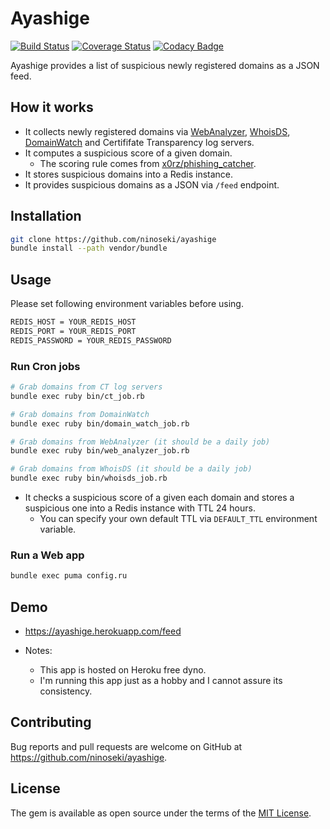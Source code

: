 # Ayashige

[![Build Status](https://travis-ci.org/ninoseki/ayashige.svg?branch=master)](https://travis-ci.org/ninoseki/ayashige)
[![Coverage Status](https://coveralls.io/repos/github/ninoseki/ayashige/badge.svg?branch=master)](https://coveralls.io/github/ninoseki/ayashige?branch=master)
[![Codacy Badge](https://api.codacy.com/project/badge/Grade/249304b2af7c4a69ae5233ee93188c48)](https://www.codacy.com/app/ninoseki/ayashige)

Ayashige provides a list of suspicious newly registered domains as a JSON feed.

## How it works

- It collects newly registered domains via [WebAnalyzer](https://wa-com.com/), [WhoisDS](https://whoisds.com/), [DomainWatch](https://domainwat.ch/) and Certififate Transparency log servers.
- It computes a suspicious score of a given domain.
  - The scoring rule comes from [x0rz/phishing_catcher](https://github.com/x0rz/phishing_catcher).
- It stores suspicious domains into a Redis instance.
- It provides suspicious domains as a JSON via `/feed` endpoint.

## Installation

```sh
git clone https://github.com/ninoseki/ayashige
bundle install --path vendor/bundle
```

## Usage

Please set following environment variables before using.

```sh
REDIS_HOST = YOUR_REDIS_HOST
REDIS_PORT = YOUR_REDIS_PORT
REDIS_PASSWORD = YOUR_REDIS_PASSWORD
```

### Run Cron jobs

```sh
# Grab domains from CT log servers
bundle exec ruby bin/ct_job.rb

# Grab domains from DomainWatch
bundle exec ruby bin/domain_watch_job.rb

# Grab domains from WebAnalyzer (it should be a daily job)
bundle exec ruby bin/web_analyzer_job.rb

# Grab domains from WhoisDS (it should be a daily job)
bundle exec ruby bin/whoisds_job.rb
```

- It checks a suspicious score of a given each domain and stores a suspicious one into a Redis instance with TTL 24 hours.
  - You can specify your own default TTL via `DEFAULT_TTL` environment variable.

### Run a Web app

```sh
bundle exec puma config.ru
```

## Demo

- https://ayashige.herokuapp.com/feed

- Notes:
  - This app is hosted on Heroku free dyno.
  - I'm running this app just as a hobby and I cannot assure its consistency.

## Contributing

Bug reports and pull requests are welcome on GitHub at https://github.com/ninoseki/ayashige.

## License

The gem is available as open source under the terms of the [MIT License](https://opensource.org/licenses/MIT).
